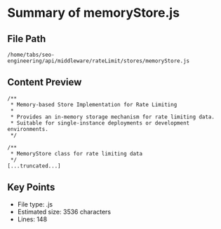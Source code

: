# Summary of memoryStore.js
  
## File Path
`/home/tabs/seo-engineering/api/middleware/rateLimit/stores/memoryStore.js`

## Content Preview
```
/**
 * Memory-based Store Implementation for Rate Limiting
 * 
 * Provides an in-memory storage mechanism for rate limiting data.
 * Suitable for single-instance deployments or development environments.
 */

/**
 * MemoryStore class for rate limiting data
 */
[...truncated...]
```

## Key Points
- File type: .js
- Estimated size: 3536 characters
- Lines: 148
